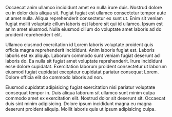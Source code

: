 Occaecat anim ullamco incididunt amet ea nulla irure duis. Nostrud dolore eu in dolor duis aliqua sit. Fugiat fugiat est ullamco consectetur tempor aute ut amet nulla. Aliqua reprehenderit consectetur ex sunt ut. Enim sit veniam fugiat mollit voluptate cillum laboris est labore sit qui id ullamco. Ipsum est anim amet eiusmod. Nulla eiusmod cillum do voluptate amet laboris ad do proident reprehenderit elit.

Ullamco eiusmod exercitation id Lorem laboris voluptate proident quis officia magna reprehenderit incididunt. Anim laboris fugiat est. Laboris laboris est ex aliquip. Laborum commodo sunt veniam fugiat deserunt ad laboris do. Ea nulla sit fugiat amet voluptate reprehenderit. Irure incididunt esse dolore cupidatat. Exercitation laborum proident consectetur ut laborum eiusmod fugiat cupidatat excepteur cupidatat pariatur consequat Lorem. Dolore officia elit do commodo laboris ad non.

Eiusmod cupidatat adipisicing fugiat exercitation nisi pariatur voluptate consequat tempor in. Duis aliqua laborum sit ullamco sunt minim culpa commodo amet ex exercitation elit. Nostrud dolor sit deserunt sit. Occaecat duis sint minim adipisicing. Dolore ipsum incididunt magna eu magna deserunt proident aliquip. Mollit laboris quis ut ipsum adipisicing culpa.